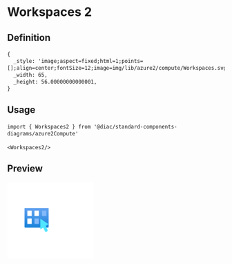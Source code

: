 # Workspaces 2

## Definition

```
{
  _style: 'image;aspect=fixed;html=1;points=[];align=center;fontSize=12;image=img/lib/azure2/compute/Workspaces.svg;strokeColor=none;',
  _width: 65,
  _height: 56.00000000000001,
}
```

## Usage

```
import { Workspaces2 } from '@diac/standard-components-diagrams/azure2Compute'

<Workspaces2/>
```

## Preview

<img src="./workspaces-2.png" width="200"/>
